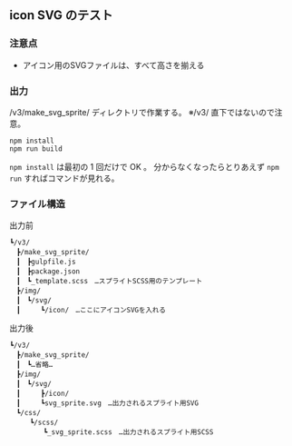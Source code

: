 ## icon SVG のテスト

### 注意点

- アイコン用のSVGファイルは、すべて高さを揃える

### 出力

/v3/make_svg_sprite/ ディレクトリで作業する。
※/v3/ 直下ではないので注意。

```
npm install
npm run build
```

`npm install` は最初の 1 回だけで OK 。
分からなくなったらとりあえず `npm run` すればコマンドが見れる。

### ファイル構造

出力前
```
┗/v3/
　┣/make_svg_sprite/
　┃　┣gulpfile.js
　┃　┣package.json
　┃　┗_template.scss　…スプライトSCSS用のテンプレート
　┣/img/
　┃　┗/svg/
　┃　　　┗/icon/　…ここにアイコンSVGを入れる
```

出力後
```
┗/v3/
　┣/make_svg_sprite/
　┃　┗…省略…
　┣/img/
　┃　┗/svg/
　┃　　　┣/icon/
　┃　　　┗svg_sprite.svg　…出力されるスプライト用SVG
　┗/css/
　　　┗/scss/
　　　　　┗_svg_sprite.scss　…出力されるスプライト用SCSS
```
